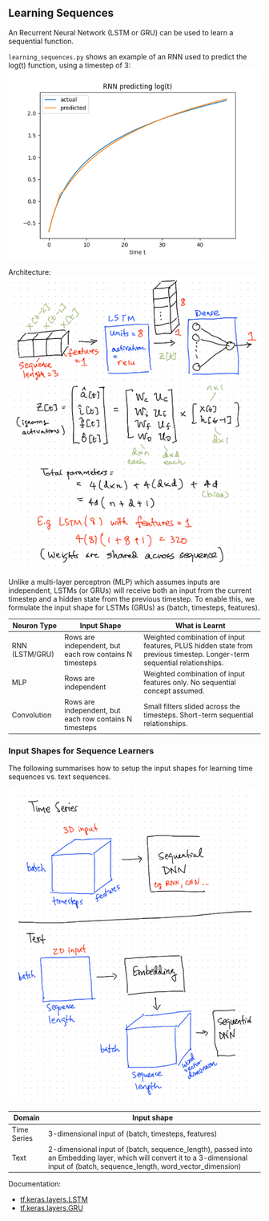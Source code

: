 ## Learning Sequences

An Recurrent Neural Network  (LSTM or GRU) can be used to learn a sequential function. 

`learning_sequences.py` shows an example of an RNN used to predict the log(t) function, using a timestep of 3:
![predictions](predictions.png)

Architecture:
![lstm](lstm.png)

Unlike a multi-layer perceptron (MLP) which assumes inputs are independent, LSTMs (or GRUs) will receive both an input from the current timestep and a hidden state from the previous timestep. To enable this, we formulate the input shape for LSTMs (GRUs) as (batch, timesteps, features).

|Neuron Type|Input Shape|What is Learnt|
|---|---|---|
|RNN (LSTM/GRU)|Rows are independent, but each row contains N timesteps|Weighted combination of input features, PLUS hidden state from previous timestep. Longer-term sequential relationships.|
|MLP|Rows are independent|Weighted combination of input features only. No sequential concept assumed.|
|Convolution|Rows are independent, but each row contains N timesteps|Small filters slided across the timesteps. Short-term sequential relationships.|

### Input Shapes for Sequence Learners

The following summarises how to setup the input shapes for learning time sequences vs. text sequences.

![input_shape](input_shape.png)

|Domain|Input shape|
|---|---|
|Time Series|3-dimensional input of (batch, timesteps, features)|
|Text|2-dimensional input of (batch, sequence_length), passed into an Embedding layer, which will convert it to a 3-dimensional input of (batch, sequence_length, word_vector_dimension)|

Documentation:
- [tf.keras.layers.LSTM](https://www.tensorflow.org/api_docs/python/tf/keras/layers/LSTM)
- [tf.keras.layers.GRU](https://www.tensorflow.org/api_docs/python/tf/keras/layers/GRU)